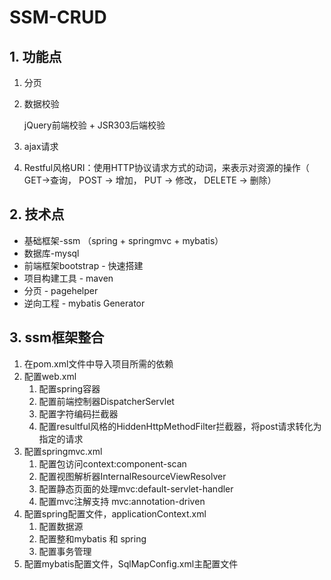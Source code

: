 # SSM-CRUD

## 1. 功能点

1.  分页

2.  数据校验

    jQuery前端校验 + JSR303后端校验

3.  ajax请求

4.  Restful风格URI：使用HTTP协议请求方式的动词，来表示对资源的操作（ GET->查询， POST -> 增加，    PUT -> 修改， DELETE -> 删除）

## 2. 技术点

*   基础框架-ssm （spring + springmvc + mybatis）
*   数据库-mysql
*   前端框架bootstrap   -   快速搭建
*   项目构建工具 - maven
*   分页 - pagehelper
*   逆向工程 - mybatis Generator

## 3. ssm框架整合

1.  在pom.xml文件中导入项目所需的依赖
2.  配置web.xml
    1.  配置spring容器
    2.  配置前端控制器DispatcherServlet
    3.  配置字符编码拦截器
    4.  配置resultful风格的HiddenHttpMethodFilter拦截器，将post请求转化为指定的请求
3.  配置springmvc.xml
    1.  配置包访问context:component-scan
    2.  配置视图解析器InternalResourceViewResolver
    3.  配置静态页面的处理mvc:default-servlet-handler
    4.  配置mvc注解支持 mvc:annotation-driven
4.  配置spring配置文件，applicationContext.xml
    1.  配置数据源
    2.  配置整和mybatis 和 spring
    3.  配置事务管理
5.  配置mybatis配置文件，SqlMapConfig.xml主配置文件